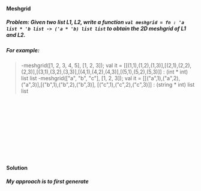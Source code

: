 #### Meshgrid
##### Problem: Given two list L1, L2, write a function `val meshgrid = fn : 'a list * 'b list -> ('a * 'b) list list` to obtain the 2D meshgrid of L1 and L2. 
##### For example: 
> -meshgrid([1, 2, 3, 4, 5], [1, 2, 3]);
> val it = [[(1,1),(1,2),(1,3)],[(2,1),(2,2),(2,3)],[(3,1),(3,2),(3,3)],[(4,1),(4,2),(4,3)],[(5,1),(5,2),(5,3)]] : (int * int) list list
> -meshgrid(["a", "b", "c"], [1, 2, 3]);
> val it = [[("a",1),("a",2),("a",3)],[("b",1),("b",2),("b",3)], [("c",1),("c",2),("c",3)]] : (string * int) list list

<br/><br/><br/><br/><br/><br/><br/><br/><br/>

#### Solution
##### My approach is to first generate 
